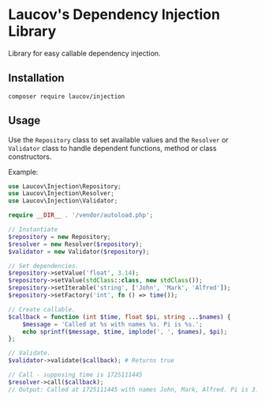 # Laucov's Dependency Injection Library

Library for easy callable dependency injection.

## Installation

```shell
composer require laucov/injection
```

## Usage

Use the `Repository` class to set available values and the `Resolver` or `Validator` class to handle dependent functions, method or class constructors.

Example:

```php
use Laucov\Injection\Repository;
use Laucov\Injection\Resolver;
use Laucov\Injection\Validator;

require __DIR__ . '/vendor/autoload.php';

// Instantiate
$repository = new Repository;
$resolver = new Resolver($repository);
$validator = new Validator($repository);

// Set dependencies.
$repository->setValue('float', 3.14);
$repository->setValue(stdClass::class, new stdClass());
$repository->setIterable('string', ['John', 'Mark', 'Alfred']);
$repository->setFactory('int', fn () => time());

// Create callable.
$callback = function (int $time, float $pi, string ...$names) {
    $message = 'Called at %s with names %s. Pi is %s.';
    echo sprintf($message, $time, implode(', ', $names), $pi);
};

// Validate.
$validator->validate($callback); # Returns true

// Call - supposing time is 1725111445
$resolver->call($callback);
// Output: Called at 1725111445 with names John, Mark, Alfred. Pi is 3.14.
```
